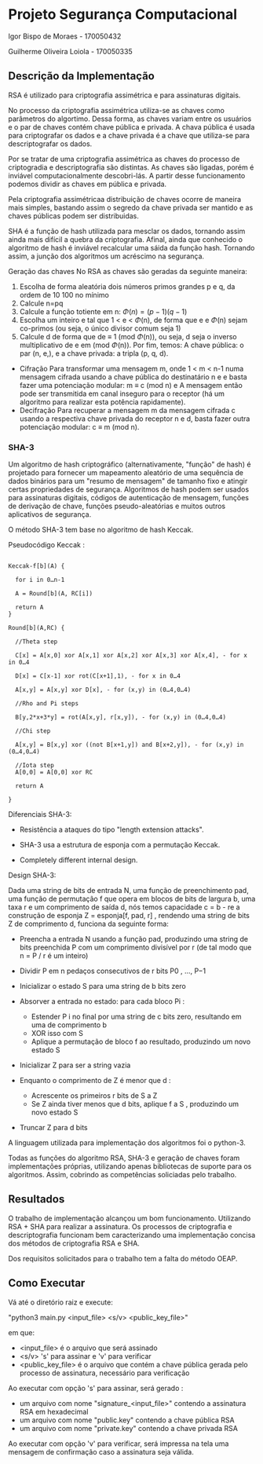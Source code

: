# Projeto Segurança Computacional

Igor Bispo de Moraes - 170050432

Guilherme Oliveira Loiola - 170050335

## Descrição da Implementação

RSA é utilizado para criptografia assimétrica e para assinaturas digitais.

No processo da criptografia assimétrica utiliza-se as chaves como parâmetros do algortimo. Dessa forma, as chaves variam entre os usuários e o par de chaves contém chave pública e privada. A chava pública é usada para criptografar os dados e a chave privada é a chave que utiliza-se para descriptografar os dados.

Por se tratar de uma criptografia assimétrica as chaves do processo de criptogradia e descriptografia são distintas. As chaves são ligadas, porém é inviável computacionalmente descobri-lás. A partir desse funcionamento podemos dividir as chaves em pública e privada.

Pela criptografia assimétricaa distribuição de chaves ocorre de maneira mais simples, bastando assim o segredo da chave privada ser mantido e as chaves públicas podem ser distribuidas.

SHA é a função de hash utilizada para mesclar os dados, tornando assim ainda mais difícil a quebra da criptografia. Afinal, ainda que conhecido o algoritmo de hash é inviável recalcular uma sáida da função hash. Tornando assim, a junção dos algoritmos um acréscimo na segurança.

Geração das chaves
No RSA as chaves são geradas da seguinte maneira:
1. Escolha de forma aleatória dois números primos grandes p e q, da ordem de 10
100
no mínimo
2. Calcule n=pq
3. Calcule a função totiente em n: $\Phi(n) = (p - 1)(q - 1)$
4. Escolha um inteiro e tal que 1 < e < $\Phi$(n), de forma que e e $\Phi$(n) sejam co-primos
(ou seja, o único divisor comum seja 1)
5. Calcule d de forma que de $\equiv$ 1 (mod $\Phi$(n)), ou seja, d seja o inverso multiplicativo
de e em (mod $\Phi$(n)).
Por fim, temos: A chave pública: o par (n, e,), e a chave privada: a tripla (p, q, d).

- Cifração
Para transformar uma mensagem m, onde 1 < m < n-1 numa mensagem cifrada usando a
chave pública do destinatário n e e  basta fazer uma potenciação modular: m $\equiv$  c (mod n)
e
A mensagem então pode ser transmitida em canal inseguro para o receptor (há um
algoritmo para realizar esta potência rapidamente).
- Decifração 
Para recuperar a mensagem m da mensagem cifrada c usando a respectiva chave privada
do receptor n e d, basta fazer outra potenciação modular: c $\equiv$ m (mod n).

### SHA-3
Um algoritmo de hash criptográfico (alternativamente, "função" de hash) é projetado para fornecer um mapeamento aleatório de uma sequência de dados binários para um "resumo de mensagem" de tamanho fixo e atingir certas propriedades de segurança. Algoritmos de hash podem ser usados para assinaturas digitais, códigos de autenticação de mensagem, funções de derivação de chave, funções pseudo-aleatórias e muitos outros aplicativos de segurança.

O método SHA-3 tem base no algoritmo de hash Keccak.

Pseudocódigo Keccak :

```

Keccak-f[b](A) {

  for i in 0…n-1
  
  A = Round[b](A, RC[i])
    
  return A
}

Round[b](A,RC) {

  //Theta step
  
  C[x] = A[x,0] xor A[x,1] xor A[x,2] xor A[x,3] xor A[x,4], - for x in 0…4
  
  D[x] = C[x-1] xor rot(C[x+1],1), - for x in 0…4
  
  A[x,y] = A[x,y] xor D[x], - for (x,y) in (0…4,0…4)

  //Rho and Pi steps
  
  B[y,2*x+3*y] = rot(A[x,y], r[x,y]), - for (x,y) in (0…4,0…4)

  //Chi step  
  
  A[x,y] = B[x,y] xor ((not B[x+1,y]) and B[x+2,y]), - for (x,y) in (0…4,0…4)

  //Iota step
  A[0,0] = A[0,0] xor RC
  
  return A
  
}
```

Diferenciais SHA-3:

* Resistência a ataques do tipo "length extension attacks".

* SHA-3 usa a estrutura de esponja com a permutação Keccak.

* Completely different internal design. 

Design SHA-3:

Dada uma string de bits de entrada N, uma função de preenchimento pad, uma função de permutação f que opera em blocos de bits de largura b, uma taxa r e um comprimento de saída d, nós temos capacidade c = b - re a construção de esponja Z = esponja[f, pad, r] , rendendo uma string de bits Z de comprimento d, funciona da seguinte forma:

- Preencha a entrada N usando a função pad, produzindo uma string de bits preenchida P com um comprimento divisível por r (de tal modo que n = P / r é um inteiro)

- Dividir P em n pedaços consecutivos de r bits P0 , ..., P−1

- Inicializar o estado S para uma string de b bits zero

- Absorver a entrada no estado: para cada bloco Pi :

    - Estender P i no final por uma string de c bits zero, resultando em uma de comprimento b
    - XOR isso com S
    - Aplique a permutação de bloco f ao resultado, produzindo um novo estado S
	
- Inicializar Z para ser a string vazia

- Enquanto o comprimento de Z é menor que d :
    - Acrescente os primeiros r bits de S a Z
	- Se Z ainda tiver menos que d bits, aplique f a S , produzindo um novo estado S

- Truncar Z para d bits

A linguagem utilizada para implementação dos algoritmos foi o python-3.

Todas as funções do algoritmo RSA, SHA-3 e geração de chaves foram implementações próprias, utilizando apenas bibliotecas de suporte para os algoritmos. Assim, cobrindo as competências soliciadas pelo trabalho.

## Resultados

O trabalho de implementação alcançou um bom funcionamento. Utilizando RSA + SHA para realizar a assinatura. Os processos de criptografia e descriptografia funcionam bem caracterizando uma implementação concisa dos métodos de criptografia RSA e SHA.

Dos requisitos solicitados para o trabalho tem a falta do método OEAP.

## Como Executar

Vá até o diretório raiz e execute:

"python3 main.py \<input\_file\> \<s/v\> \<public\_key\_file\>"

em que:

- \<input\_file\> é o arquivo que será assinado
- \<s/v\> 's' para assinar e 'v' para verificar
- \<public_key_file\> é o arquivo que contém a chave pública gerada pelo processo de assinatura, necessário para verificação

Ao executar com opção 's' para assinar, será gerado :

- um arquivo com nome "signature_\<input\_file\>" contendo a assinatura RSA em hexadecimal
- um arquivo com nome "public.key" contendo a chave pública RSA
- um arquivo com nome "private.key" contendo a chave privada RSA

Ao executar com opção 'v' para verificar, será impressa na tela uma mensagem de confirmação caso a assinatura seja válida.
